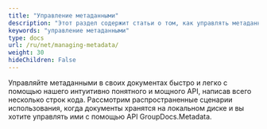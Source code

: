 ```yaml
---
title: "Управление метаданными"
description: "Этот раздел содержит статьи о том, как управлять метаданными."
keywords: "управление метаданными"
type: docs
url: /ru/net/managing-metadata/
weight: 30
hideChildren: False
---
```


Управляйте метаданными в своих документах быстро и легко с помощью нашего интуитивно понятного и мощного API, написав всего несколько строк кода.
Рассмотрим распространенные сценарии использования, когда документы хранятся на локальном диске и вы хотите управлять ими с помощью API GroupDocs.Metadata.





